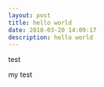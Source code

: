 ```yaml
---
layout: post
title: hello world
date: 2018-03-20 14:09:17
description: hello world
---
```


test

my test



